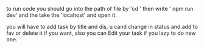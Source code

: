 to run code you should go into the path of file by 'cd '
then write ' npm run dev'
and the take the 'locahost' and open it.

you will have to add task by title and dis, u cand change in status and add to fav or delete it if you want, also you can Edit your task if you lazy to do new one.


